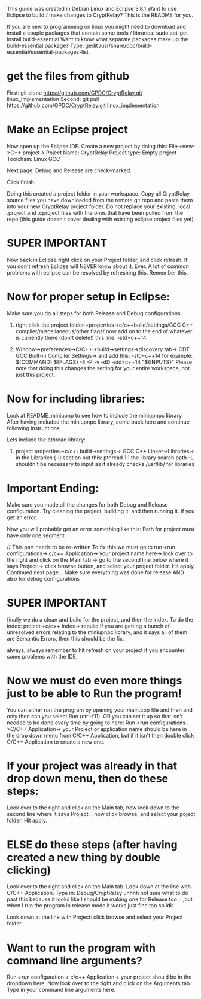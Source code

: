 ﻿This guide was created in Debian Linux and Eclipse 3.8.1
Want to use Eclipse to build / make changes to CryptRelay? This is the README for you.

If you are new to programming on linux you might need to download and install a couple packages that contain some tools / libraries:
sudo apt-get install build-essential
Want to know what separate packages make up the build-essential package? Type:
gedit /usr/share/doc/build-essential/essential-packages-list

# get the files from github
First: git clone https://github.com/GPDC/CryptRelay.git linux_implementation
Second: git pull https://github.com/GPDC/CryptRelay.git linux_implementation

# Make an Eclipse project
Now open up the Eclipse IDE.
Create a new project by doing this:
File->new->C++ project->
Poject Name: CryptRelay
Project type: Empty project
Toolchain: Linux GCC

Next page:
Debug and Release are check-marked.

Click finish.

Doing this created a project folder in your workspace.
Copy all CryptRelay source files you have downloaded from the remote git repo and paste them into your new CryptRelay project folder. Do not replace your existing, local .project and .cproject files with the ones that have been pulled from the repo (this guide doesn't cover dealing with existing eclipse project files yet).

# SUPER IMPORTANT
Now back in Eclipse right click on your Project folder, and click refresh.
If you don't refresh Eclipse will NEVER know about it. Ever. A lot of common problems with eclipse can be resolved by refreshing this. Remember this.

# Now for proper setup in Eclipse:
Make sure you do all steps for both Release and Debug configurations.

1. right click the project folder->properties->c/c++build/settings/GCC C++ compiler/miscellaneous/other flags/ now add on to the end of whatever is currently there (don't delete!) this line: -std=c++14

2. Window->preferences->C/C++->build->settings->discovery tab-> CDT GCC Built-in Compiler Settings-> and add this: -std=c++14
for example:       ${COMMAND} ${FLAGS} -E -P -v -dD -std=c++14 "${INPUTS}"
Please note that doing this changes the setting for your entire workspace, not just this project.

# Now for including libraries:
Look at README_miniupnp to see how to include the miniupnpc library. After having included the miniupnpc library, come back here and continue following instructions.

Lets include the pthread library:
1. project properties->c/c++build->settings-> GCC C++ Linker->Libraries-> 
	in the Libraries (-l) section put this:
	pthread
1.1 the library search path -L shouldn't be necessary to input as it already checks /usr/lib/   for libraries


# Important Ending:
Make sure you made all the changes for both Debug and Release configuration.
Try cleaning the project, building it, and then running it. If you get an error:

Now you will probably get an error something like this:
	 Path for project must have only one segment

// This part needs to be re-written
To fix this we must go to   run->run configurations-> c/c++ Application-> your project name here-> look over to the right and click on the Main tab → go to the second line below where it says Project:-> click browse button, and select your project folder. Hit apply.
Continued next page...
Make sure everything was done for release AND also for debug configurations


# SUPER IMPORTANT
finally we do a clean and build for the project, and then the index. To do the index:
project->c/c++ Index-> rebuild
If you are getting a bunch of unresolved errors relating to the miniupnpc library, and it says all of them are Semantic Errors, then this should be the fix.



always, always remember to hit refresh on your project if you encounter some problems with the IDE.


# Now we must do even more things just to be able to Run the program!
You can either run the program by opening your main.cpp file and then and only then can you select Run (ctrl-f11).
OR you can set it up so that isn't needed to be done every time by going to here:
Run->run configurations->C/C++ Application-> your Project or application name should be here in the drop down menu from C/C++ Application, but if it isn't then double click C/C++ Application to create a new one.

# If your project was already in that drop down menu, then do these steps:
Look over to the right and click on the Main tab, now look down to the second line where it says Project: , now click browse, and select your poject folder. Hit apply.


# ELSE do these steps (after having created a new thing by double clicking)
Look over to the right and click on the Main tab.
Look down at the line with C/C++ Application:
Type in: Debug/CryptRelay
uhhhh not sure what to do past this because it looks like I should be making one for Release too... ,but when I run the program in release mode it works just fine too so idk

Look down at the line with Project:
click browse and select your Project folder.


# Want to run the program with command line arguments?
Run->run configuration-> c/c++ Application-> your project should be in the dropdown here.
Now look over to the right and click on the Arguments tab.
Type in your command line arguments here.
